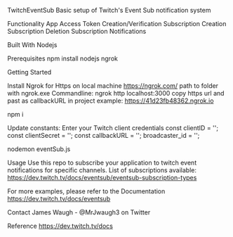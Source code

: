 TwitchEventSub
Basic setup of Twitch's Event Sub notification system

Functionality
App Access Token Creation/Verification
Subscription Creation
Subscription Deletion
Subscription Notifications

Built With
Nodejs

Prerequisites
npm install 
nodejs
ngrok


Getting Started

Install Ngrok for Https on local machine
https://ngrok.com/
path to folder with ngrok.exe
Commandline: ngrok http localhost:3000
copy https url and past as callbackURL in project
example: https://41d23fb48362.ngrok.io

npm i

Update constants:
Enter your Twitch client credentials
const clientID = '<YOUR CLIENT ID>';
const clientSecret = '<YOUR CLIENT SECRET>';
const callbackURL = '<YOUR NGROK URL>';
broadcaster_id = '<CHANNEL ID>';

nodemon eventSub.js

Usage
Use this repo to subscribe your application to twitch event notifications for specific channels.
List of subscriptions available: https://dev.twitch.tv/docs/eventsub/eventsub-subscription-types

For more examples, please refer to the Documentation
https://dev.twitch.tv/docs/eventsub

Contact
James Waugh - @MrJwaugh3 on Twitter

Reference
https://dev.twitch.tv/docs